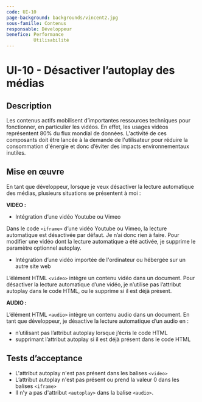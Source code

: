 ```yaml
---
code: UI-10
page-background: backgrounds/vincent2.jpg
sous-famille: Contenus
responsable: Développeur
benefice: Performance
          Utilisabilité
---
```

# UI-10 - Désactiver l’autoplay des médias

## Description

Les contenus actifs mobilisent d’importantes ressources techniques pour fonctionner, en particulier les vidéos. En effet, les usages vidéos représentent 80% du flux mondial de données. L'activité de ces composants doit être lancée à la demande de l'utilisateur pour réduire la consommation d'énergie et donc d’éviter des impacts environnementaux inutiles.

## Mise en œuvre

En tant que développeur, lorsque je veux désactiver la lecture automatique des médias, plusieurs situations se présentent à moi :

**VIDEO :**

* Intégration d’une vidéo Youtube ou Vimeo

Dans le code `<iframe>` d’une vidéo Youtube ou Vimeo, la lecture automatique est désactivée par défaut. Je n’ai donc rien à faire.
Pour modifier une vidéo dont la lecture automatique a été activée, je supprime le paramètre optionnel autoplay.

* Intégration d’une vidéo importée de l'ordinateur ou hébergée sur un autre site web

L’élément HTML `<video>` intègre un contenu vidéo dans un document.  Pour désactiver la lecture automatique d’une vidéo, je n’utilise pas l’attribut autoplay dans le code HTML, ou le supprime si il est déjà présent.

**AUDIO :**

L’élément HTML `<audio>` intègre un contenu audio dans un document.
En tant que développeur, je désactive la lecture automatique d’un audio en :

* n’utilisant pas l’attribut autoplay lorsque j’écris le code HTML
* supprimant l’attribut autoplay si il est déjà présent dans le code HTML

## Tests d’acceptance

* L'attribut autoplay n'est pas présent dans les balises `<video>`
* L’attribut autoplay n'est pas présent ou prend la valeur 0 dans les balises `<iframe>`
* Il n'y a pas d'attribut `<autoplay>` dans la balise `<audio>`.
